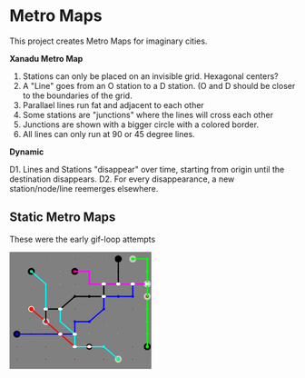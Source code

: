 # Metro Maps

This project creates Metro Maps for imaginary cities.


**Xanadu Metro Map**

1. Stations can only be placed on an invisible grid. Hexagonal centers?
2. A "Line" goes from an O station to a D station. (O and D should be closer to the boundaries of the grid.
3. Parallael lines run fat and adjacent to each other
4. Some stations are "junctions" where the lines will cross each other
5. Junctions are shown with a bigger circle with a colored border.
6. All lines can only run at 90 or 45 degree lines.

**Dynamic**

D1. Lines and Stations "disappear" over time, starting from origin until the destination disappears.
D2. For every disappearance, a new station/node/line reemerges elsewhere.

## Static Metro Maps

These were the early gif-loop attempts

<img src="images/mm_wip1.png" width="250">

